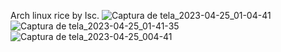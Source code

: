 Arch linux rice by Isc.
![Captura de tela_2023-04-25_01-04-41](https://user-images.githubusercontent.com/130581941/234273605-194b3aa8-6782-4337-a445-8894f618b9fe.png)
![Captura de tela_2023-04-25_01-41-35](https://user-images.githubusercontent.com/130581941/234273615-4366f108-3d3a-4a99-922b-9b90ce2c1d44.png)
![Captura de tela_2023-04-25_004-41](https://user-images.githubusercontent.com/130581941/234273619-ff23c43b-2dd5-4ed1-9ba0-020b929c100c.png)

